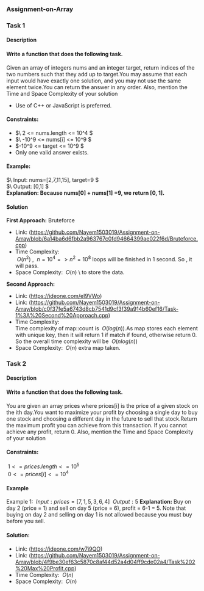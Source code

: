 ### Assignment-on-Array
### Task 1
#### Description
#### Write a function that does the following task.  
Given an array of integers nums and an integer target, return indices of the two numbers such that they add up to target.You may assume that each input would have exactly one solution, and you may not use the same element twice.You can return the answer in any order.
Also, mention the Time and Space Complexity of your solution
+ Use of C++ or JavaScript is preferred.
#### Constraints:
+ $\ 2 <= nums.length <= 10^4 $  
+ $\ -10^9 <= nums[i] <= 10^9 $  
+ $\-10^9 <= target <= 10^9 $  
+ Only one valid answer exists.

#### Example:
$\ Input: nums=[2,7,11,15], target=9 $  
$\ Output: [0,1] $  
**Explanation: Because  nums[0] + nums[1] =9, we return [0, 1].**

#### Solution  
**First Approach:** Bruteforce
+ Link: (https://github.com/Nayem1503019/Assignment-on-Array/blob/6a14ba6d6fbb2a963767c0fd94664399ae022f6d/Bruteforce.cpp)
+ Time Complexity:  
$`\ O(n^2) `$ , $`\ n=10^4  =>n^2=10^8  `$ loops  will  be  finished  in  1  second.  So ,   it   will   pass.
+ Space Complexity: $`\ O(n) `$ \\ to store the data.

**Second Approach:**
+ Link: (https://ideone.com/eI9VWo)
+ Link: (https://github.com/Nayem1503019/Assignment-on-Array/blob/c0f37fe5a6743d8cb7541d9cf3f39a914b60ef16/Task-1%3A%20Second%20Approach.cpp)
+ Time Complexity:<br />
Time complexity of map::count  is $`\ O(log(n)) `$.As map stores each element with unique key, then it will return 1 if match if found, otherwise return 0. So the overall time complexity will be $`\ O(nlog(n))`$
+ Space Complexity: $`\ O(n) `$ extra map taken.

### Task 2
#### Description
#### Write a function that does the following task.     
You are given an array prices where prices[i] is the price of a given stock on the ith day.You want to maximize your profit by choosing a single day to buy one stock and choosing a different day in the future to sell that stock.Return the maximum profit you can achieve from this transaction. If you cannot achieve any profit, return 0.
Also, mention the Time and Space Complexity of your solution
#### Constraints: 
$`\ 1 <= prices.length <= 10^5 `$ <br/>
$`\ 0 <= prices[i] <= 10^4 `$
#### Example   
Example 1:
$`\ Input: prices = [7,1,5,3,6,4] `$
$`\ Output: 5 `$
**Explanation:** Buy on day 2 (price = 1) and sell on day 5 (price = 6), profit = 6-1 = 5.
Note that buying on day 2 and selling on day 1 is not allowed because you must buy before you sell.

#### Solution:   
+ Link: (https://ideone.com/w7i9QO)
+ Link: (https://github.com/Nayem1503019/Assignment-on-Array/blob/4f9be30ef63c5870c8af44d52a4d04ff9cde02a4/Task%202%20Max%20Profit.cpp)
+ Time Complexity: $`\ O(n) `$
+ Space Complexity: $`\ O(n) `$






